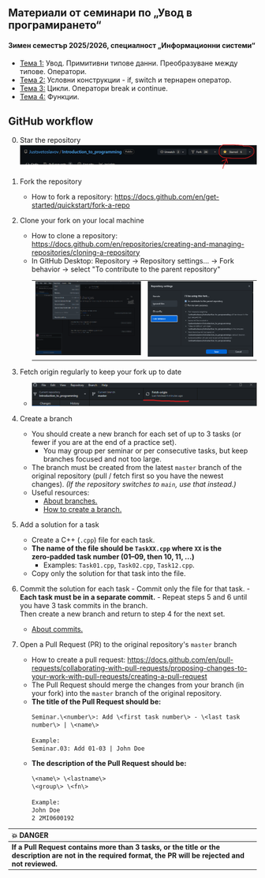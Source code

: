 ## Материали от семинари по „Увод в програмирането“
#### Зимен семестър 2025/2026, специалност „Информационни системи“

- [Тема 1:](https://github.com/Justsvetoslavov/Introduction_to_programming/tree/master/Sem.01) Увод. Примитивни типове данни. Преобразуване между типове. Оператори.
- [Тема 2:](https://github.com/Justsvetoslavov/Introduction_to_programming/tree/master/Sem.02) Условни конструкции - if, switch и тернарен оператор.
- [Тема 3:](https://github.com/Justsvetoslavov/Introduction_to_programming/tree/master/Sem.03) Цикли. Оператори break и continue.
- [Тема 4:](https://github.com/Justsvetoslavov/Introduction_to_programming/tree/master/Sem.04) Функции.

## GitHub workflow

0. Star the repository
![star the repo](images/star-the-repo.png)

1. Fork the repository 
    - How to fork a repository: https://docs.github.com/en/get-started/quickstart/fork-a-repo

2. Clone your fork on your local machine 
    - How to clone a repository: https://docs.github.com/en/repositories/creating-and-managing-repositories/cloning-a-repository
    - In GitHub Desktop: Repository → Repository settings... → Fork behavior → select "To contribute to the parent repository"
        <table>
            <tr>
                <td align="left" valign="top"><img src="images/repository-settings-menu.png" alt="Repository settings menu" width="360" /></td>
                <td align="right" valign="top"><img src="images/repository-fork-settings.png" alt="Fork behavior setting" width="360" /></td>
            </tr>
        </table>


3. Fetch origin regularly to keep your fork up to date
    - ![fetch origin](images/fetch-origin.png)

4. Create a branch 
    - You should create a new branch for each set of up to 3 tasks (or fewer if you are at the end of a practice set).
        - You may group per seminar or per consecutive tasks, but keep branches focused and not too large.
    - The branch must be created from the latest `master` branch of the original repository (pull / fetch first so you have the newest changes). *(If the repository switches to `main`, use that instead.)*
    - Useful resources:
        - [About branches.](https://docs.github.com/en/pull-requests/collaborating-with-pull-requests/proposing-changes-to-your-work-with-pull-requests/about-branches)
        - [How to create a branch.](https://docs.github.com/en/desktop/contributing-and-collaborating-using-github-desktop/making-changes-in-a-branch/managing-branches#creating-a-branch)

5. Add a solution for a task
    - Create a C++ (`.cpp`) file for each task.
    - **The name of the file should be `TaskXX.cpp` where `XX` is the zero‑padded task number (01–09, then 10, 11, ...)**
        - Examples: `Task01.cpp`, `Task02.cpp`, `Task12.cpp`.
    - Copy only the solution for that task into the file.

6. Commit the solution for each task
        - Commit only the file for that task.
        - **Each task must be in a separate commit.**
        - Repeat steps 5 and 6 until you have 3 task commits in the branch. <br />
            Then create a new branch and return to step 4 for the next set.
    - [About commits.](https://docs.github.com/en/desktop/contributing-and-collaborating-using-github-desktop/making-changes-in-a-branch/committing-and-reviewing-changes-to-your-project#about-commits)

7. Open a Pull Request (PR) to the original repository's `master` branch
    - How to create a pull request: https://docs.github.com/en/pull-requests/collaborating-with-pull-requests/proposing-changes-to-your-work-with-pull-requests/creating-a-pull-request
    - The Pull Request should merge the changes from your branch (in your fork) into the `master` branch of the original repository.
    - **The title of the Pull Request should be:**
        ```
        Seminar.\<number\>: Add \<first task number\> - \<last task number\> | \<name\>
        
        Example:
        Seminar.03: Add 01-03 | John Doe
        ```
    - **The description of the Pull Request should be:**
        ```
        \<name\> \<lastname\>
        \<group\> \<fn\>

        Example:
        John Doe 
        2 2MI0600192
        ```

| :boom: **DANGER** |
|:------------------|
| **If a Pull Request contains more than 3 tasks, or the title or the description are not in the required format, the PR will be rejected and not reviewed.** |
